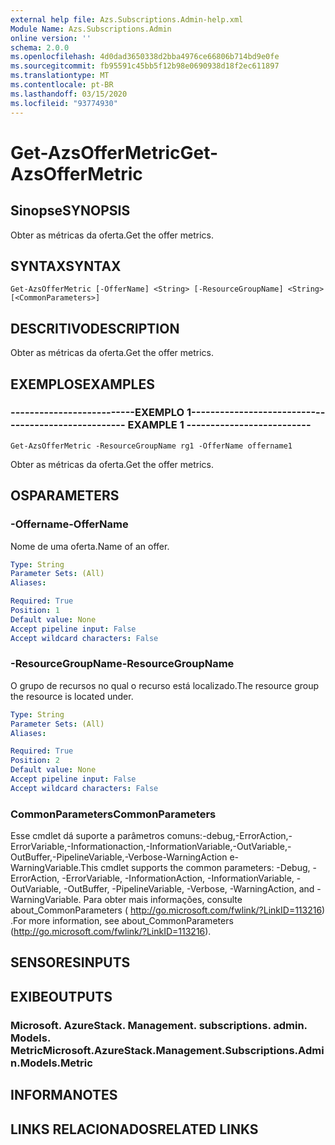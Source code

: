 ```yaml
---
external help file: Azs.Subscriptions.Admin-help.xml
Module Name: Azs.Subscriptions.Admin
online version: ''
schema: 2.0.0
ms.openlocfilehash: 4d0dad3650338d2bba4976ce66806b714bd9e0fe
ms.sourcegitcommit: fb95591c45bb5f12b98e0690938d18f2ec611897
ms.translationtype: MT
ms.contentlocale: pt-BR
ms.lasthandoff: 03/15/2020
ms.locfileid: "93774930"
---
```

# <span data-ttu-id="93d31-101">Get-AzsOfferMetric</span><span class="sxs-lookup"><span data-stu-id="93d31-101">Get-AzsOfferMetric</span></span>

## <span data-ttu-id="93d31-102">Sinopse</span><span class="sxs-lookup"><span data-stu-id="93d31-102">SYNOPSIS</span></span>
<span data-ttu-id="93d31-103">Obter as métricas da oferta.</span><span class="sxs-lookup"><span data-stu-id="93d31-103">Get the offer metrics.</span></span>

## <span data-ttu-id="93d31-104">SYNTAX</span><span class="sxs-lookup"><span data-stu-id="93d31-104">SYNTAX</span></span>

```
Get-AzsOfferMetric [-OfferName] <String> [-ResourceGroupName] <String> [<CommonParameters>]
```

## <span data-ttu-id="93d31-105">DESCRITIVO</span><span class="sxs-lookup"><span data-stu-id="93d31-105">DESCRIPTION</span></span>
<span data-ttu-id="93d31-106">Obter as métricas da oferta.</span><span class="sxs-lookup"><span data-stu-id="93d31-106">Get the offer metrics.</span></span>

## <span data-ttu-id="93d31-107">EXEMPLOS</span><span class="sxs-lookup"><span data-stu-id="93d31-107">EXAMPLES</span></span>

### <span data-ttu-id="93d31-108">--------------------------EXEMPLO 1--------------------------</span><span class="sxs-lookup"><span data-stu-id="93d31-108">-------------------------- EXAMPLE 1 --------------------------</span></span>
```
Get-AzsOfferMetric -ResourceGroupName rg1 -OfferName offername1
```

<span data-ttu-id="93d31-109">Obter as métricas da oferta.</span><span class="sxs-lookup"><span data-stu-id="93d31-109">Get the offer metrics.</span></span>

## <span data-ttu-id="93d31-110">OS</span><span class="sxs-lookup"><span data-stu-id="93d31-110">PARAMETERS</span></span>

### <span data-ttu-id="93d31-111">-Offername</span><span class="sxs-lookup"><span data-stu-id="93d31-111">-OfferName</span></span>
<span data-ttu-id="93d31-112">Nome de uma oferta.</span><span class="sxs-lookup"><span data-stu-id="93d31-112">Name of an offer.</span></span>

```yaml
Type: String
Parameter Sets: (All)
Aliases: 

Required: True
Position: 1
Default value: None
Accept pipeline input: False
Accept wildcard characters: False
```

### <span data-ttu-id="93d31-113">-ResourceGroupName</span><span class="sxs-lookup"><span data-stu-id="93d31-113">-ResourceGroupName</span></span>
<span data-ttu-id="93d31-114">O grupo de recursos no qual o recurso está localizado.</span><span class="sxs-lookup"><span data-stu-id="93d31-114">The resource group the resource is located under.</span></span>

```yaml
Type: String
Parameter Sets: (All)
Aliases: 

Required: True
Position: 2
Default value: None
Accept pipeline input: False
Accept wildcard characters: False
```

### <span data-ttu-id="93d31-115">CommonParameters</span><span class="sxs-lookup"><span data-stu-id="93d31-115">CommonParameters</span></span>
<span data-ttu-id="93d31-116">Esse cmdlet dá suporte a parâmetros comuns:-debug,-ErrorAction,-ErrorVariable,-Informationaction,-InformationVariable,-OutVariable,-OutBuffer,-PipelineVariable,-Verbose-WarningAction e-WarningVariable.</span><span class="sxs-lookup"><span data-stu-id="93d31-116">This cmdlet supports the common parameters: -Debug, -ErrorAction, -ErrorVariable, -InformationAction, -InformationVariable, -OutVariable, -OutBuffer, -PipelineVariable, -Verbose, -WarningAction, and -WarningVariable.</span></span> <span data-ttu-id="93d31-117">Para obter mais informações, consulte about_CommonParameters ( http://go.microsoft.com/fwlink/?LinkID=113216) .</span><span class="sxs-lookup"><span data-stu-id="93d31-117">For more information, see about_CommonParameters (http://go.microsoft.com/fwlink/?LinkID=113216).</span></span>

## <span data-ttu-id="93d31-118">SENSORES</span><span class="sxs-lookup"><span data-stu-id="93d31-118">INPUTS</span></span>

## <span data-ttu-id="93d31-119">EXIBE</span><span class="sxs-lookup"><span data-stu-id="93d31-119">OUTPUTS</span></span>

### <span data-ttu-id="93d31-120">Microsoft. AzureStack. Management. subscriptions. admin. Models. Metric</span><span class="sxs-lookup"><span data-stu-id="93d31-120">Microsoft.AzureStack.Management.Subscriptions.Admin.Models.Metric</span></span>

## <span data-ttu-id="93d31-121">INFORMA</span><span class="sxs-lookup"><span data-stu-id="93d31-121">NOTES</span></span>

## <span data-ttu-id="93d31-122">LINKS RELACIONADOS</span><span class="sxs-lookup"><span data-stu-id="93d31-122">RELATED LINKS</span></span>

